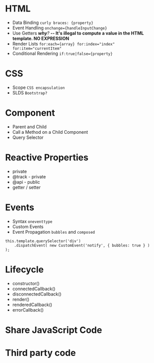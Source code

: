 # HTML 
- Data Binding `curly braces: {property}`
- Event Handling `onchange={handleInputChange}`
- Use Getters _**why**?_ **-- It's illegal to compute a value in the HTML template. NO EXPRESSION**
- Render Lists `for:each={array} for:index="index" for:item="currentItem"`
- Conditional Rendering `if:true|false={property}`

# CSS
- Scope `CSS encapsulation`
- SLDS `Bootstrap?`

# Component
- Parent and Child
- Call a Method on a Child Component
- Query Selector

# Reactive Properties
- private
- @track - private
- @api - public
- getter / setter

# Events
- Syntax `oneventtype`
- Custom Events 
- Event Propagation `bubbles` and `composed`
```` 
this.template.querySelector('div')
    .dispatchEvent( new CustomEvent('notify', { bubbles: true } )
);
````

# Lifecycle
- constructor()
- connectedCallback()
- disconnectedCallback()
- render()
- renderedCallback()
- errorCallback()

# Share JavaScript Code

# Third party code
